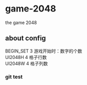 # game-2048
the game 2048

## about config

 BEGIN_SET 3  游戏开始时：数字的个数 <br>
 UI2048H 4	  格子行数<br>
 UI2048W 4    格子列数<br>


### git test
